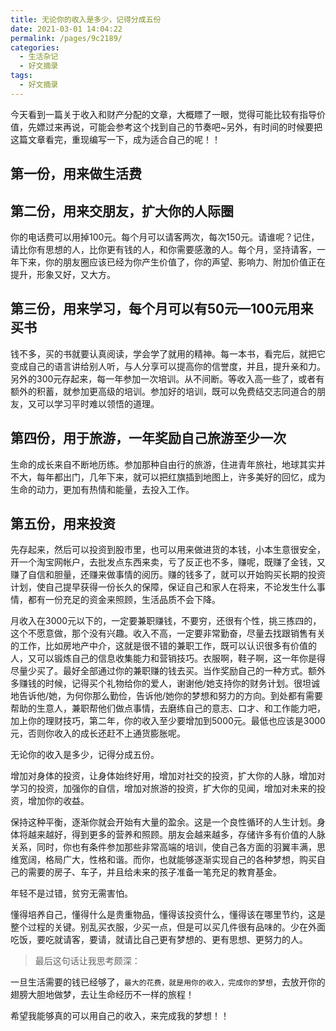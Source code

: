 ```yaml
---
title: 无论你的收入是多少，记得分成五份
date: 2021-03-01 14:04:22
permalink: /pages/9c2189/
categories:
  - 生活杂记
  - 好文摘录
tags:
  - 好文摘录
---
```




今天看到一篇关于收入和财产分配的文章，大概瞟了一眼，觉得可能比较有指导价值，先嫖过来再说，可能会参考这个找到自己的节奏吧~另外，有时间的时候要把这篇文章看完，重现编写一下，成为适合自己的呢！！

<!-- more -->


## 第一份，用来做生活费

## 第二份，用来交朋友，扩大你的人际圈

你的电话费可以用掉100元。每个月可以请客两次，每次150元。请谁呢？记住，请比你有思想的人，比你更有钱的人，和你需要感激的人。每个月，坚持请客，一年下来，你的朋友圈应该已经为你产生价值了，你的声望、影响力、附加价值正在提升，形象又好，又大方。

## 第三份，用来学习，每个月可以有50元—100元用来买书

钱不多，买的书就要认真阅读，学会学了就用的精神。每一本书，看完后，就把它变成自己的语言讲给别人听，与人分享可以提高你的信誉度，并且，提升亲和力。另外的300元存起来，每一年参加一次培训。从不间断。等收入高一些了，或者有额外的积蓄，就参加更高级的培训。参加好的培训，既可以免费结交志同道合的朋友，又可以学习平时难以领悟的道理。

## 第四份，用于旅游，一年奖励自己旅游至少一次

生命的成长来自不断地历练。参加那种自由行的旅游，住进青年旅社，地球其实并不大，每年都出门，几年下来，就可以把红旗插到地图上，许多美好的回忆，成为生命的动力，更加有热情和能量，去投入工作。

## 第五份，用来投资

先存起来，然后可以投资到股市里，也可以用来做进货的本钱，小本生意很安全，开一个淘宝网帐户，去批发点东西来卖，亏了反正也不多，赚呢，既赚了金钱，又赚了自信和胆量，还赚来做事情的阅历。赚的钱多了，就可以开始购买长期的投资计划，使自己提早获得一份长久的保障，保证自己和家人在将来，不论发生什么事情，都有一份充足的资金来照顾，生活品质不会下降。

月收入在3000元以下的，一定要兼职赚钱，不要穷，还很有个性，挑三拣四的，这个不愿意做，那个没有兴趣。收入不高，一定要非常勤奋，尽量去找跟销售有关的工作，比如房地产中介，这就是很不错的兼职工作，既可以认识很多有价值的人，又可以锻炼自己的信息收集能力和营销技巧。衣服啊，鞋子啊，这一年你是得尽量少买了。最好全部通过你的兼职赚的钱去买。当作奖励自己的一种方式。额外多赚钱的时候，记得买个礼物给你的爱人，谢谢他/她支持你的财务计划。很坦诚地告诉他/她，为何你那么勤俭，告诉他/她你的梦想和努力的方向。到处都有需要帮助的生意人，兼职帮他们做点事情，去磨练自己的意志、口才、和工作能力吧，加上你的理财技巧，第二年，你的收入至少要增加到5000元。最低也应该是3000元，否则你收入的成长还赶不上通货膨胀呢。

无论你的收入是多少，记得分成五份。

增加对身体的投资，让身体始终好用，增加对社交的投资，扩大你的人脉，增加对学习的投资，加强你的自信，增加对旅游的投资，扩大你的见闻，增加对未来的投资，增加你的收益。

保持这种平衡，逐渐你就会开始有大量的盈余。这是一个良性循环的人生计划。身体将越来越好，得到更多的营养和照顾。朋友会越来越多，存储许多有价值的人脉关系，同时，你也有条件参加那些非常高端的培训，使自己各方面的羽翼丰满，思维宽阔，格局广大，性格和谐。而你，也就能够逐渐实现自己的各种梦想，购买自己的需要的房子、车子，并且给未来的孩子准备一笔充足的教育基金。

年轻不是过错，贫穷无需害怕。

懂得培养自己，懂得什么是贵重物品，懂得该投资什么，懂得该在哪里节约，这是整个过程的关键。别乱买衣服，少买一点，但是可以买几件很有品味的。少在外面吃饭，要吃就请客，要请，就请比自己更有梦想的、更有思想、更努力的人。

> 最后这句话让我思考颇深：

一旦生活需要的钱已经够了，`最大的花费，就是用你的收入，完成你的梦想`，去放开你的翅膀大胆地做梦，去让生命经历不一样的旅程！

希望我能够真的可以用自己的收入，来完成我的梦想！！
